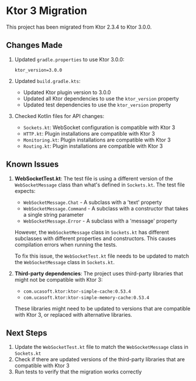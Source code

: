 # Ktor 3 Migration

This project has been migrated from Ktor 2.3.4 to Ktor 3.0.0.

## Changes Made

1. Updated `gradle.properties` to use Ktor 3.0.0:
   ```
   ktor_version=3.0.0
   ```

2. Updated `build.gradle.kts`:
   - Updated Ktor plugin version to 3.0.0
   - Updated all Ktor dependencies to use the `ktor_version` property
   - Updated test dependencies to use the `ktor_version` property

3. Checked Kotlin files for API changes:
   - `Sockets.kt`: WebSocket configuration is compatible with Ktor 3
   - `HTTP.kt`: Plugin installations are compatible with Ktor 3
   - `Monitoring.kt`: Plugin installations are compatible with Ktor 3
   - `Routing.kt`: Plugin installations are compatible with Ktor 3

## Known Issues

1. **WebSocketTest.kt**: The test file is using a different version of the `WebSocketMessage` class than what's defined in `Sockets.kt`. The test file expects:
   - `WebSocketMessage.Chat` - A subclass with a 'text' property
   - `WebSocketMessage.Command` - A subclass with a constructor that takes a single string parameter
   - `WebSocketMessage.Error` - A subclass with a 'message' property

   However, the `WebSocketMessage` class in `Sockets.kt` has different subclasses with different properties and constructors. This causes compilation errors when running the tests.

   To fix this issue, the `WebSocketTest.kt` file needs to be updated to match the `WebSocketMessage` class in `Sockets.kt`.

2. **Third-party dependencies**: The project uses third-party libraries that might not be compatible with Ktor 3:
   - `com.ucasoft.ktor:ktor-simple-cache:0.53.4`
   - `com.ucasoft.ktor:ktor-simple-memory-cache:0.53.4`

   These libraries might need to be updated to versions that are compatible with Ktor 3, or replaced with alternative libraries.

## Next Steps

1. Update the `WebSocketTest.kt` file to match the `WebSocketMessage` class in `Sockets.kt`
2. Check if there are updated versions of the third-party libraries that are compatible with Ktor 3
3. Run tests to verify that the migration works correctly